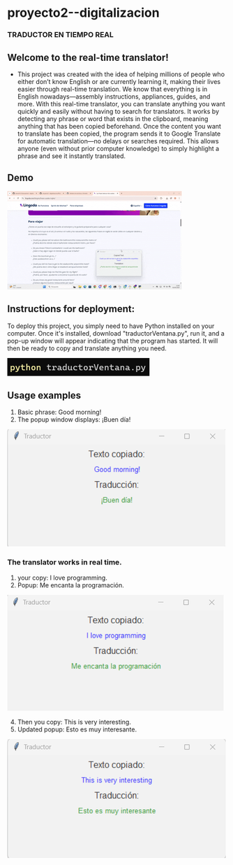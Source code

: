 # proyecto2--digitalizacion

### TRADUCTOR EN TIEMPO REAL

## Welcome to the real-time translator!
- This project was created with the idea of helping millions of people who either don’t know English or are currently learning it, making their lives easier through real-time translation.
We know that everything is in English nowadays—assembly instructions, appliances, guides, and more. With this real-time translator, you can translate anything you want quickly and easily without having to search for translators.
It works by detecting any phrase or word that exists in the clipboard, meaning anything that has been copied beforehand. Once the content you want to translate has been copied, the program sends it to Google Translate for automatic translation—no delays or searches required. This allows anyone (even without prior computer knowledge) to simply highlight a phrase and see it instantly translated.

## Demo
![alt text](./images/demo1.gif)

## Instructions for deployment:
To deploy this project, you simply need to have Python installed on your computer. Once it's installed, download "traductorVentana.py", run it, and a pop-up window will appear indicating that the program has started. It will then be ready to copy and translate anything you need.

![alt text](./images/image4.png)

## Usage examples
1. Basic phrase: Good morning!
2. The popup window displays: ¡Buen día!
   
![alt text](./images/image.png)

### The translator works in real time.
1. your copy: I love programming.
2. Popup: Me encanta la programación.
   
![alt text](./images/image2.png)

4. Then you copy: This is very interesting.
5. Updated popup: Esto es muy interesante.

![alt text](./images/image3.png)
